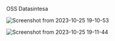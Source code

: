 OSS Datasintesa

![Screenshot from 2023-10-25 19-10-53](https://github.com/galantixa/oss_datasintesa/assets/92994294/61fb504a-0763-4442-8290-5cf00a23b44a)

![Screenshot from 2023-10-25 19-11-44](https://github.com/galantixa/oss_datasintesa/assets/92994294/e1575f4a-7223-413b-aab4-4d3620b048cb)
